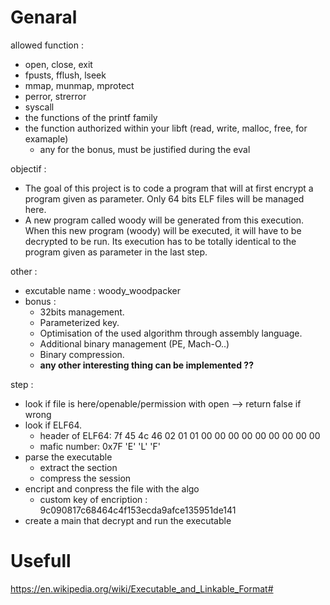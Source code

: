 # Genaral

allowed function : 
* open, close, exit
* fpusts, fflush, lseek
* mmap, munmap, mprotect
* perror, strerror
* syscall
* the functions of the printf family
* the function authorized within your libft (read, write, malloc, free, for examaple)
  * any for the bonus, must be justified during the eval	

objectif : 
* The goal of this project is to code a program that will at first encrypt a program given
as parameter. Only 64 bits ELF files will be managed here.
* A new program called woody will be generated from this execution. When this new
program (woody) will be executed, it will have to be decrypted to be run. Its execution
has to be totally identical to the program given as parameter in the last step.

other : 
* excutable name : woody_woodpacker
* bonus :
  * 32bits management.
  * Parameterized key.
  * Optimisation of the used algorithm through assembly language.
  * Additional binary management (PE, Mach-O..)
  * Binary compression.
  * **any other interesting thing can be implemented ??**

step :
* look if file is here/openable/permission with open --> return false if wrong
* look if ELF64.
	* header of ELF64: 7f 45 4c 46 02 01 01 00 00 00 00 00 00 00 00 00
  * mafic number: 0x7F 'E' 'L' 'F'
* parse the executable
	* extract the section
	* compress the session
* encript and conpress the file with the algo
	* custom key of encription : 9c090817c68464c4f153ecda9afce135951de141
*	create a main that decrypt and run the executable

# Usefull

https://en.wikipedia.org/wiki/Executable_and_Linkable_Format#